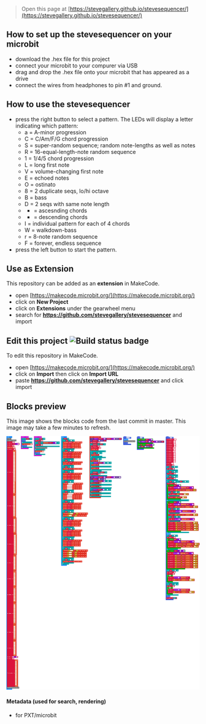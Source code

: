 
> Open this page at [https://stevegallery.github.io/stevesequencer/](https://stevegallery.github.io/stevesequencer/)

## How to set up the stevesequencer on your microbit
* download the .hex file for this project
* connect your microbit to your compurer via USB
* drag and drop the .hex file onto your microbit that has appeared as a drive
* connect the wires from headphones to pin #1 and ground.

## How to use the stevesequencer
* press the right button to select a pattern.  The LEDs will display a letter indicating which pattern:
   * a = A-minor progression
   * C = C/Am/F/G chord progression
   * S = super-random sequence; random note-lengths as well as notes
   * R = 16-equal-length-note random sequence
   * 1 = 1/4/5 chord progression
   * L = long first note
   * V = volume-changing first note
   * E = echoed notes
   * O = ostinato
   * 8 = 2 duplicate seqs, lo/hi octave
   * B = bass
   * D = 2 seqs with same note length
   * + = ascesnding chords
   * - = descending chords
   * I = individual pattern for each of 4 chords
   * W = walkdown-bass
   * r =  8-note random sequence
   * F = forever, endless sequence
* press the left button to start the pattern.


## Use as Extension

This repository can be added as an **extension** in MakeCode.

* open [https://makecode.microbit.org/](https://makecode.microbit.org/)
* click on **New Project**
* click on **Extensions** under the gearwheel menu
* search for **https://github.com/stevegallery/stevesequencer** and import

## Edit this project ![Build status badge](https://github.com/stevegallery/stevesequencer/workflows/MakeCode/badge.svg)

To edit this repository in MakeCode.

* open [https://makecode.microbit.org/](https://makecode.microbit.org/)
* click on **Import** then click on **Import URL**
* paste **https://github.com/stevegallery/stevesequencer** and click import

## Blocks preview

This image shows the blocks code from the last commit in master.
This image may take a few minutes to refresh.

![A rendered view of the blocks](https://github.com/stevegallery/stevesequencer/raw/master/.github/makecode/blocks.png)

#### Metadata (used for search, rendering)

* for PXT/microbit
<script src="https://makecode.com/gh-pages-embed.js"></script><script>makeCodeRender("{{ site.makecode.home_url }}", "{{ site.github.owner_name }}/{{ site.github.repository_name }}");</script>
